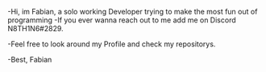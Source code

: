 -Hi, im Fabian, a solo working Developer trying to make the most fun out of programming
-If you ever wanna reach out to me add me on Discord N8TH1N6#2829.

-Feel free to look around my Profile and check my repositorys.

-Best, Fabian

